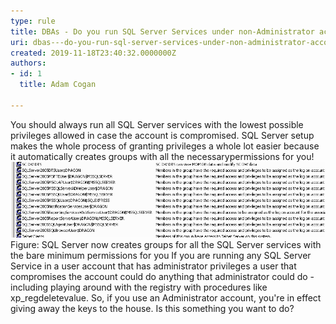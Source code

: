 ```yaml
---
type: rule
title: ​DBAs - Do you run SQL Server Services under non-Administrator accounts?
uri: dbas---do-you-run-sql-server-services-under-non-administrator-accounts
created: 2019-11-18T23:40:32.0000000Z
authors:
- id: 1
  title: Adam Cogan

---
```


 
​​​​​​​​You should always run all SQL Server services with the lowest possible privileges allowed in case the account is compromised. SQL Server setup makes the whole process of granting privileges a whole lot easier because it automatically creates groups with all the necessary ​permissions for you!​
 ![SQLDatabases_RunAsAccount_GroupsCreated.png](SQLDatabases_RunAsAccount_GroupsCreated.png)Figure: SQL Server now creates groups for all the SQL Server services with the bare minimum permissions for you
​If you are running any SQL Server Service in a user account that has administrator privileges a user that compromises the account could do anything that administrator could do - including playing around with the registry with procedures like xp\_regdeletevalue. So, if you use an Administrator account, you're in effect giving away the keys to the house. Is this something you want to do?

